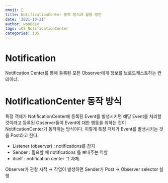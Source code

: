 ```yaml
---
emoji: 🐻
title: NotificationCenter 동작 방식과 활용 방안
date: '2021-10-21'
author: woo0dev
tags: iOS NotificationCenter
categories: iOS
---
```


# Notification
Notification Center를 통해 등록된 모든 Observer에게 정보를 브로드캐스트하는 컨테이너.

# NotificationCenter 동작 방식
특정 객체가 NotificationCenter에 등록된 Event를 발생시키면 해당 Event를 처리할 것이라고 등록된 Observer들이 Event에 대한 행동을 취하는 것이 NotificationCenter가 동작하는 방식이다. 이렇게 특정 객체가 Event를 발생시키는 것을 Post라고 한다.

- Listener (observer) : notifications를 감지
- Sender : 필요할 때 notifications 를 보내주는 역할
- itself : notification center 그 자체.

Observer가 관찰 시작 → 작업이 발생하면 Sender가 Post → Observer selector 실행